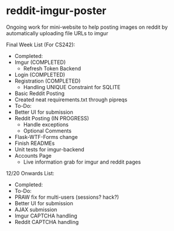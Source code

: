 # reddit-imgur-poster
Ongoing work for mini-website to help posting images on reddit by automatically uploading file URLs to imgur

Final Week List (For CS242):
  * Completed:
   * Imgur (COMPLETED)
     * Refresh Token Backend
   * Login (COMPLETED)
   * Registration (COMPLETED)
     * Handling UNIQUE Constraint for SQLITE
   * Basic Reddit Posting
   * Created neat requirements.txt through pipreqs
  * To-Do:
   * Better UI for submission
   * Reddit Posting (IN PROGRESS)
     * Handle exceptions
     * Optional Comments
   * Flask-WTF-Forms change
   * Finish READMEs
   * Unit tests for imgur-backend
   * Accounts Page
     * Live information grab for imgur and reddit pages

12/20 Onwards List:
  * Completed:
  * To-Do:
   * PRAW fix for multi-users (sessions? hack?)
   * Better UI for submission
   * AJAX submission
   * Imgur CAPTCHA handling
   * Reddit CAPTCHA handling
